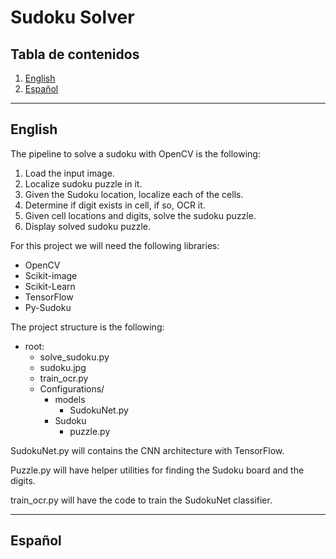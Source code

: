 # Sudoku Solver

## Tabla de contenidos

1. [English](#English)
2. [Español](#Español)

-------
## English

The pipeline to solve a sudoku with OpenCV is the following:

1. Load the input image.
2. Localize sudoku puzzle in it.
3. Given the Sudoku location, localize each of the cells.
4. Determine if digit exists in cell, if so, OCR it.
5. Given cell locations and digits, solve the sudoku puzzle.
6. Display solved sudoku puzzle.

For this project we will need the following libraries:

- OpenCV
- Scikit-image
- Scikit-Learn
- TensorFlow
- Py-Sudoku

The project structure is the following:

- root:
  - solve_sudoku.py
  - sudoku.jpg
  - train_ocr.py
  - Configurations/
    - models
      - SudokuNet.py
    - Sudoku
      - puzzle.py

SudokuNet.py will contains the CNN architecture with TensorFlow.

Puzzle.py will have helper utilities for finding the Sudoku board and the digits.

train_ocr.py will have the code to train the SudokuNet classifier.


-------------

## Español

